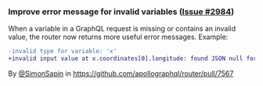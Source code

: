 ### Improve error message for invalid variables  ([Issue #2984](https://github.com/apollographql/router/issues/2984))

When a variable in a GraphQL request is missing or contains an invalid value, the router now returns more useful error messages. Example:

```diff
-invalid type for variable: 'x'
+invalid input value at x.coordinates[0].longitude: found JSON null for GraphQL Float!
```

By [@SimonSapin](https://github.com/SimonSapin) in https://github.com/apollographql/router/pull/7567
